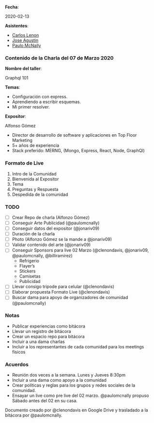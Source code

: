 **Fecha**:

2020-02-13

**Asistentes**:

- [Carlos Lenon](https://github.com/clenondavis)
- [Jose Agustin](https://github.com/jonariv09)
- [Paulo McNally](https://github.com/paulomcnally)

### Contenido de la Charla del 07 de Marzo 2020

**Nombre del taller**:

Graphql 101

**Temas**:

- Configuración con express.
- Aprendiendo a escribir esquemas.
- Mi primer resolver.

**Expositor**:

Alfonso Gómez
  - Director de desarrollo de software y aplicaciones en Top Floor Marketing
  - 5+ años de experiencia
  - Stack preferido: MERNG, (Mongo, Express, React, Node, GraphQl)

### Formato de Live

1. Intro de la Comunidad
2. Bienvenida al Expositor
3. Tema
4. Preguntas y Respuesta
5. Despedida de la comunidad


### TODO

- [ ] Crear Repo de charla (Alfonzo Gómez)
- [ ] Conseguir Arte Publicidad (@paulomcnally)
- [ ] Conseguir datos del expositor (@jonariv09)
- [ ] Duración de la charla
- [ ] Photo (Alfonzo Gómez se la mande a @jonariv09)
- [ ] Validar contenido del arte (@jonariv09)
- [ ] Conseguir Sponsors para live 02 Marzo (@clenondavis, @jonariv09, @paulomcnally, @billiramirez)
  - Refrigerio
  - Flayer’s
  - Stickers
  - Camisetas
  - Publicidad
- [ ] Llevar consigo tripode para celular (@clenondavis)
- [ ] Elaborar propuesta Formato Live (@clenondavis)
- [ ] Buscar dama para apoyo de organizadores de comunidad (@paulomcnally)

### Notas

- Publicar experiencias como bitácora
- Llevar un registro de bitácora
- Crear un espacio repo para bitácora
- Incluir a una dama charlas
- Incluir a los representantes de cada comunidad para los meetings físicos

### Acuerdos

- Reunión dos veces a la semana. Lunes y Jueves 8:30pm
- Incluir a una dama como apoyo a la comunidad
- Crear políticas y reglas para los grupos y redes sociales de la comunidad.
- Ensayar un live como pre live del 02 marzo. @paulomcnally propuso Sábado antes del 02 en su casa.

Documento creado por @clenondavis en Google Drive y trasladado a la bitácora por @paulomcnally.
